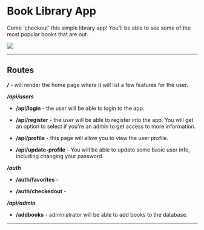 # Book Library App
Come 'checkout' this simple library app! You'll be able to see some of the most popular books that are out.  

![](https://media.giphy.com/media/aN5kVBEd1YH5e/giphy.gif)

---
## Routes
***/*** - will render the home page where it will list a few features for the user.  

***/api/users***
* **/api/login** - the user will be able to login to the app. 

* **/api/register** -  the user will be able to register into the app. You will get an option to select if you're an admin to get access to more information.

* **/api/profile** -  this page will allow you to view the user profile.

* **/api/update-profile** -  You will be able to update some basic user info, including changing your password.  
  
***/auth***
* **/auth/favorites** -  

* **/auth/checkedout** -  

***/api/admin***
* **/addbooks** - administrator will be able to add books to the database.

---